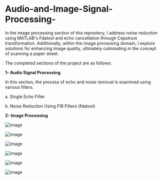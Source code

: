 
# Audio-and-Image-Signal-Processing-
In the image processing section of this repository, I address noise reduction using MATLAB's Fdatool and echo cancellation through Cepstrum transformation. Additionally, within the image processing domain, I explore solutions for enhancing image quality, ultimately culminating in the concept of scanning a paper sheet.

The completed sections of the project are as follows:

**1- Audio Signal Processing**

In this section, the process of echo and noise removal is examined using various filters.

a. Single Echo Filter

b. Noise Reduction Using FIR Filters (fdatool)

**2- Image Processing**






![image](https://github.com/ErfanPanahi/Audio-and-Image-Signal-Processing/assets/107314081/9c0f4f69-7e0b-4fec-842e-ce896ded426f)



![image](https://github.com/ErfanPanahi/Audio-and-Image-Signal-Processing/assets/107314081/4bbc6892-e973-4bc1-a7a6-043127fc6da2)

![image](https://github.com/ErfanPanahi/Audio-and-Image-Signal-Processing/assets/107314081/1d0e265e-b9d3-45ef-bf77-30c61e89e134)


![image](https://github.com/ErfanPanahi/Audio-and-Image-Signal-Processing/assets/107314081/99453278-aa77-499d-8468-f1196327dbbd)


![image](https://github.com/ErfanPanahi/Audio-and-Image-Signal-Processing/assets/107314081/1eec4672-2424-4f57-a098-18bc544df0bf)

![image](https://github.com/ErfanPanahi/Audio-and-Image-Signal-Processing/assets/107314081/5eeb25af-fa4e-418f-857b-2a634cc924cf)

